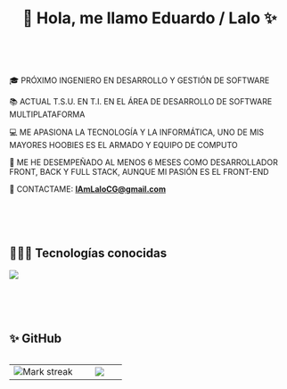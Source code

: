 <h1 align="center">👋 Hola, me llamo Eduardo / Lalo ✨ </h1> 

<br>
<br>
<br>

<p align="left">
🎓 PRÓXIMO INGENIERO EN DESARROLLO Y GESTIÓN DE SOFTWARE

📚 ACTUAL T.S.U. EN T.I. EN EL ÁREA DE DESARROLLO DE SOFTWARE MULTIPLATAFORMA

💻 ME APASIONA LA TECNOLOGÍA Y LA INFORMÁTICA, UNO DE MIS MAYORES HOOBIES ES EL ARMADO Y EQUIPO DE COMPUTO 

📝 ME HE DESEMPEÑADO AL MENOS 6 MESES COMO DESARROLLADOR FRONT, BACK Y FULL STACK, AUNQUE MI PASIÓN ES EL FRONT-END

👀 CONTACTAME: **IAmLaloCG@gmail.com**
</p>

<br>
<br>
<br>

<h2> 👨🏻‍💻 Tecnologías conocidas </h2>

<p align="left">
  <a href="https://skillicons.dev">
    <img src="https://skillicons.dev/icons?i=arduino,atom,bootstrap,c,cs,cpp,css,dotnet,figma,firebase,flask,gamemakerstudio,git,github,gitlab,html,ai,java,js,laravel,linkedin,mongodb,mysql,nodejs,notion,npm,ps,php,pinia,postman,py,sass,sublime,sequelize,ts,ubuntu,visualstudio,vite,vscode,vue&perline=16" />
  </a>
</p>

<br>
<br>
<br>

<h2>✨ GitHub </h2>
<p align="center">
<table align="left">
<tr border="none">
<td width="60%" align="center">
  <img  title="🔥 Get streak stats for your profile at git.io/streak-stats" alt="Mark streak" src="https://github-readme-streak-stats.herokuapp.com/?user=LaloG19&theme=dark&hide_border=false" /> 
</td>

<td width="40%" align="center">

  <img  align="center"  src="https://github-readme-stats.anuraghazra1.vercel.app/api/top-langs/?username=LaloG19&theme=dark&hide_border=true&no-bg=true&no-frame=true&langs_count=3"/>

  </td>
</tr>
</table>
</p>
